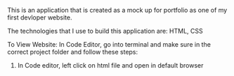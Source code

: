 This is an application that is created as a mock up for portfolio as one of my first devloper website.

The technologies that I use to build this application are: HTML, CSS

To View Website: In Code Editor, go into terminal and make sure in the correct project folder and follow these steps:

1. In Code editor, left click on html file and open in default browser
